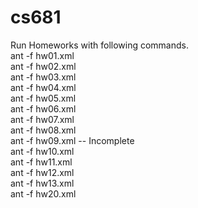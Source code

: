 # cs681
Run Homeworks with following commands. </br>
ant -f hw01.xml </br>
ant -f hw02.xml </br>
ant -f hw03.xml </br>
ant -f hw04.xml </br>
ant -f hw05.xml </br>
ant -f hw06.xml </br>
ant -f hw07.xml </br>
ant -f hw08.xml </br>
ant -f hw09.xml  -- Incomplete</br>
ant -f hw10.xml </br>
ant -f hw11.xml </br>
ant -f hw12.xml </br>
ant -f hw13.xml </br>
ant -f hw20.xml </br>